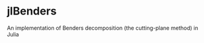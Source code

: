 jlBenders
=========

An implementation of Benders decomposition (the cutting-plane method) in Julia
